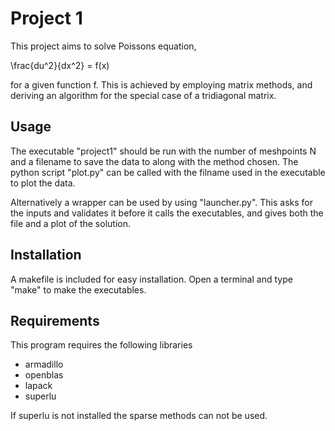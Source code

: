 # Project 1

This project aims to solve Poissons equation,

\frac{du^2}{dx^2} = f(x)

for a given function f. This is achieved by employing matrix methods, and deriving an algorithm for the special case of a tridiagonal matrix.

## Usage
The executable "project1" should be run with the number of meshpoints N and a filename to save the data to along with the method chosen. The python script "plot.py" can be called with the filname used in the executable to plot the data.

Alternatively a wrapper can be used by using "launcher.py". This asks for 
the inputs and validates it before it calls the executables, and gives both the file and a plot of the solution.

## Installation
A makefile is included for easy installation. Open a terminal and type "make" to make the executables.

## Requirements
This program requires the following libraries
* armadillo
* openblas
* lapack
* superlu

If superlu is not installed the sparse methods can not be used.